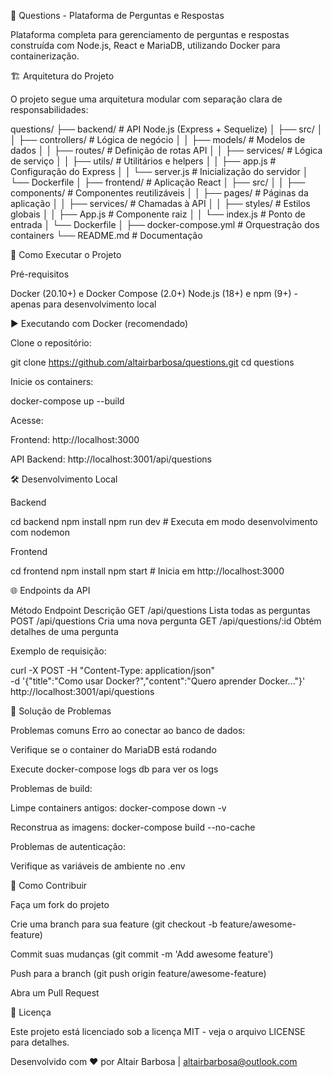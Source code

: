 📝 Questions - Plataforma de Perguntas e Respostas

Plataforma completa para gerenciamento de perguntas e respostas construída com Node.js, React e MariaDB, utilizando Docker para containerização.

🏗️ Arquitetura do Projeto

O projeto segue uma arquitetura modular com separação clara de responsabilidades:

questions/
├── backend/               # API Node.js (Express + Sequelize)
│   ├── src/
│   │   ├── controllers/   # Lógica de negócio
│   │   ├── models/        # Modelos de dados
│   │   ├── routes/        # Definição de rotas API
│   │   ├── services/      # Lógica de serviço
│   │   ├── utils/         # Utilitários e helpers
│   │   ├── app.js         # Configuração do Express
│   │   └── server.js      # Inicialização do servidor
│   └── Dockerfile
│
├── frontend/              # Aplicação React
│   ├── src/
│   │   ├── components/    # Componentes reutilizáveis
│   │   ├── pages/         # Páginas da aplicação
│   │   ├── services/      # Chamadas à API
│   │   ├── styles/        # Estilos globais
│   │   ├── App.js         # Componente raiz
│   │   └── index.js       # Ponto de entrada
│   └── Dockerfile
│
├── docker-compose.yml     # Orquestração dos containers
└── README.md              # Documentação

🚀 Como Executar o Projeto

Pré-requisitos

Docker (20.10+) e Docker Compose (2.0+)
Node.js (18+) e npm (9+) - apenas para desenvolvimento local

▶️ Executando com Docker (recomendado)

Clone o repositório:

git clone https://github.com/altairbarbosa/questions.git
cd questions

Inicie os containers:

docker-compose up --build

Acesse:

Frontend: http://localhost:3000

API Backend: http://localhost:3001/api/questions

🛠️ Desenvolvimento Local

Backend

cd backend
npm install
npm run dev  # Executa em modo desenvolvimento com nodemon

Frontend

cd frontend
npm install
npm start  # Inicia em http://localhost:3000

🌐 Endpoints da API

Método	Endpoint	Descrição
GET	/api/questions	Lista todas as perguntas
POST	/api/questions	Cria uma nova pergunta
GET	/api/questions/:id	Obtém detalhes de uma pergunta

Exemplo de requisição:

curl -X POST -H "Content-Type: application/json" \
-d '{"title":"Como usar Docker?","content":"Quero aprender Docker..."}' \
http://localhost:3001/api/questions

🐛 Solução de Problemas

Problemas comuns
Erro ao conectar ao banco de dados:

Verifique se o container do MariaDB está rodando

Execute docker-compose logs db para ver os logs

Problemas de build:

Limpe containers antigos: docker-compose down -v

Reconstrua as imagens: docker-compose build --no-cache

Problemas de autenticação:

Verifique as variáveis de ambiente no .env

🤝 Como Contribuir

Faça um fork do projeto

Crie uma branch para sua feature (git checkout -b feature/awesome-feature)

Commit suas mudanças (git commit -m 'Add awesome feature')

Push para a branch (git push origin feature/awesome-feature)

Abra um Pull Request

📄 Licença

Este projeto está licenciado sob a licença MIT - veja o arquivo LICENSE para detalhes.

Desenvolvido com ❤️ por Altair Barbosa | altairbarbosa@outlook.com